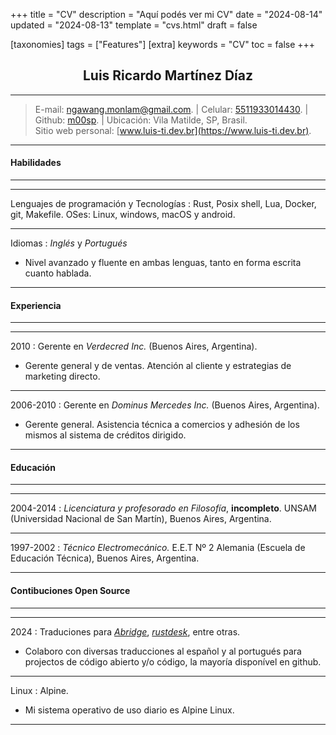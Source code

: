 +++
title = "CV"
description = "Aquí podés ver mi CV"
date = "2024-08-14"
updated = "2024-08-13"
template = "cvs.html"
draft = false

[taxonomies]
tags = ["Features"]
[extra]
keywords = "CV"
toc = false
+++

## <center>Luis Ricardo Martínez Díaz</center>

---
>E-mail: <ngawang.monlam@gmail.com>. | Celular: [5511933014430](tel:+5511933014430). | Github: [m00sp](https://github.com/m00sp). | Ubicación: Vila Matilde, SP, Brasil. </br> Sitio web personal: [www.luis-ti.dev.br](https://www.luis-ti.dev.br).
---

#### **Habilidades**
-------
----
Lenguajes de programación y Tecnologías
:	Rust, Posix shell, Lua, Docker, git, Makefile.
OSes:	Linux, windows, macOS y android.

----
Idiomas
:   *Inglés* y *Portugués*
- Nivel avanzado y fluente en ambas lenguas, tanto en forma escrita cuanto hablada.

----

#### **Experiencia**
-----------
----
2010
:   Gerente en *Verdecred Inc.* (Buenos Aires, Argentina).

- Gerente general y de ventas. Atención al cliente y estrategias de marketing directo.

----
2006-2010
:   Gerente en *Dominus Mercedes Inc.* (Buenos Aires, Argentina).

- Gerente general. Asistencia técnica a comercios y adhesión de los mismos al sistema de créditos dirigido.
----


#### **Educación**
----
----
2004-2014
:       *Licenciatura y profesorado en Filosofía*, **incompleto**. UNSAM (Universidad Nacional de San Martín), Buenos Aires, Argentina.

----
1997-2002
:       *Técnico Electromecánico.* E.E.T Nº 2 Alemania (Escuela de Educación Técnica), Buenos Aires, Argentina.

----

#### **Contibuciones Open Source**
----
----
2024
:   Traduciones para *[Abridge](https://github.com/jieiku/abridge)*, *[rustdesk](https://github.com/rustdesk/rustdesk-server-demo)*, entre otras.
- Colaboro con diversas traducciones al español y al portugués para projectos de código abierto y/o código, la mayoría disponível en github.

----
Linux
:	Alpine.
- Mi sistema operativo de uso diario es Alpine Linux.
-----
